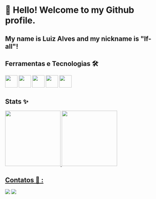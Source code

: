 # 👋 Hello! Welcome to my Github profile.
## My name is Luiz Alves and my nickname is "lf-all"!

## Ferramentas e Tecnologias 🛠

<img loading="lazy" src="https://cdn.jsdelivr.net/gh/devicons/devicon/icons/git/git-original.svg" width="40" height="40"/> <img src="https://cdn.jsdelivr.net/gh/devicons/devicon@latest/icons/azuresqldatabase/azuresqldatabase-original.svg" width="40" height="40" /> 
            <img src="https://cdn.jsdelivr.net/gh/devicons/devicon@latest/icons/css3/css3-original-wordmark.svg" width="40" height="40" /> 
            <img src="https://cdn.jsdelivr.net/gh/devicons/devicon@latest/icons/javascript/javascript-original.svg" width="40" height="40" /> 
            <img src="https://cdn.jsdelivr.net/gh/devicons/devicon@latest/icons/java/java-original-wordmark.svg" width="40" height="40" />
          
          
<h2> Stats ✨  </h2>
<div>
<a href="https://github.com/seu-usuário-aqui">
<img loading="lazy" height="180em" src="https://github-readme-stats.vercel.app/api/top-langs/?username=lf-all&layout=compact&langs_count=7&theme=dracula"/>
<img loading="lazy" height="180em" src="https://github-readme-stats.vercel.app/api?username=lf-all&show_icons=true&theme=dracula&include_all_commits=true&count_private=true"/>
</div>


## Contatos 📩 :

<div>
<a href = "mailto:=lfalves@hotmail.com.br"><img loading="lazy" src="https://img.shields.io/badge/Gmail-D14836?style=for-the-badge&logo=gmail&logoColor=white" target="_blank"></a> 
<a href="http://www.linkedin.com/in/lfall" target="_blank"><img loading="lazy" src="https://img.shields.io/badge/-LinkedIn-%230077B5?style=for-the-badge&logo=linkedin&logoColor=white" target="_blank"></a>    
</div>


